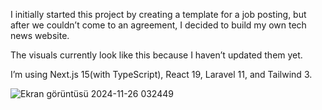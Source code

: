 I initially started this project by creating a template for a job posting, but after we couldn’t come to an agreement, I decided to build my own tech news website.

The visuals currently look like this because I haven’t updated them yet.

I’m using Next.js 15(with TypeScript), React 19, Laravel 11, and Tailwind 3.

![Ekran görüntüsü 2024-11-26 032449](https://github.com/user-attachments/assets/6270aad4-ed3a-400b-b724-b921a5df58f4)
